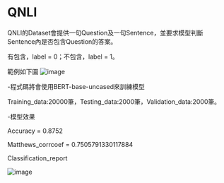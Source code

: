 # QNLI

QNLI的Dataset會提供一句Question及一句Sentence，並要求模型判斷Sentence內是否包含Question的答案。

有包含，label = 0；不包含，label = 1。

範例如下圖
![image](https://user-images.githubusercontent.com/88367016/151115003-7e46cdea-fc1d-4c12-bc1e-283131d2a07d.png)



-程式碼將會使用BERT-base-uncased來訓練模型

Training_data:20000筆，Testing_data:2000筆，Validation_data:2000筆。


-模型效果

Accuracy = 0.8752

Matthews_corrcoef = 0.7505791330117884

Classification_report

![image](https://user-images.githubusercontent.com/88367016/151115826-1d301ce3-e82d-4c3a-98e8-b725fc2e963f.png)
